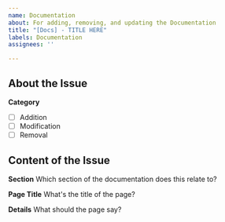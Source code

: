 ```yaml
---
name: Documentation
about: For adding, removing, and updating the Documentation
title: "[Docs] - TITLE HERE"
labels: Documentation
assignees: ''

---
```


## About the Issue
**Category**
- [ ] Addition
- [ ] Modification
- [ ] Removal

## Content of the Issue
**Section**
Which section of the documentation does this relate to?

**Page Title**
What's the title of the page?

**Details**
What should the page say?
